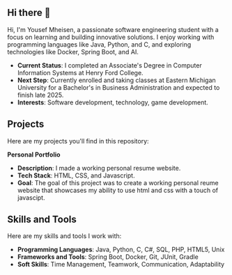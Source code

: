 ## Hi there 👋
Hi, I'm Yousef Mheisen, a passionate software engineering student with a focus on learning and building innovative solutions. I enjoy working with programming languages like Java, Python, and C, and exploring technologies like Docker, Spring Boot, and AI.

- **Current Status**: I completed an Associate's Degree in Computer Information Systems at Henry Ford College.
- **Next Step**: Currently enrolled and taking classes at Eastern Michigan University for a Bachelor's in Business Administration and expected to finish late 2025.
- **Interests**: Software development, technology, game development.

## Projects

Here are my projects you'll find in this repository:

 **Personal Portfolio**  
   - **Description**: I made a working personal resume website. 
   - **Tech Stack**: HTML, CSS, and Javascript.
   - **Goal**: The goal of this project was to create a working personal reume website that showcases my ability to use html and css with a touch of javascipt.

 ## Skills and Tools

Here are my skills and tools I work with:

- **Programming Languages**: Java, Python, C, C#, SQL, PHP, HTML5, Unix
- **Frameworks and Tools**: Spring Boot, Docker, Git, JUnit, Gradle
- **Soft Skills**: Time Management, Teamwork, Communication, Adaptability
